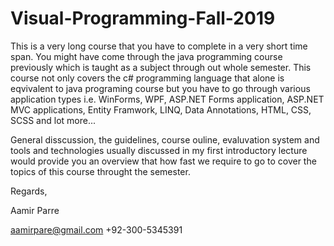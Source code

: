 # Visual-Programming-Fall-2019
This is a very long course that you have to complete in a very short time span. You might have come through the java programming course previously which is taught as a subject through out whole semester. This course not only covers the c# programming language that alone is eqvivalent to java programing course but you have to go through various application types i.e. WinForms, WPF, ASP.NET Forms application, ASP.NET MVC applications, Entity Framwork, LINQ, Data Annotations, HTML, CSS, SCSS and lot more...

General disscussion, the guidelines, course ouline, evaluvation system and tools and technologies usually discussed in my first introductory lecture would provide you an overview that how fast we require to go to cover the topics of this course throught the semester. 

Regards,

Aamir Parre

aamirpare@gmail.com
+92-300-5345391

